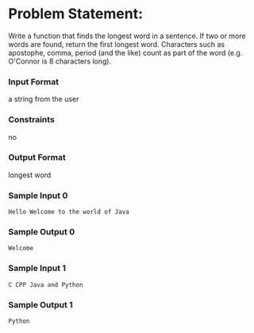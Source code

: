 # Problem Statement:

Write a function that finds the longest word in a sentence. If two or more words are found, return the first longest word. Characters such as apostophe, comma, period (and the like) count as part of the word (e.g. O'Connor is 8 characters long).

### Input Format

a string from the user

### Constraints

no

### Output Format

longest word

### Sample Input 0
```
Hello Welcome to the world of Java
```
### Sample Output 0
```
Welcome
```
### Sample Input 1
```
C CPP Java and Python
```
### Sample Output 1
```
Python
```

